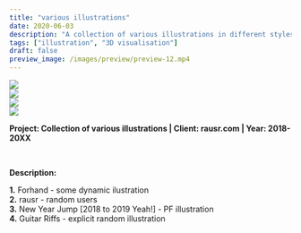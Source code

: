 ```yaml
---
title: "various illustrations"
date: 2020-06-03
description: "A collection of various illustrations in different styles and techniques."
tags: ["illustration", "3D visualisation"]
draft: false
preview_image: /images/preview/preview-12.mp4
---
```




<div class="col-adapt-single col">


<div class="row-adapt-double row" style="margin: 0 !important;">
<div class="col mr-2" style="padding: 0 !important;">
<img class="my-2" src="/images/various-illustrations/content-various-illustrations-1.png">
</div>
<div class="col ml-2" style="padding: 0 !important;">
<img class="my-2" src="/images/various-illustrations/content-various-illustrations-2.png">
</div>
</div>

<div class="row-adapt-double row" style="margin: 0 !important;">
<div class="col mr-2" style="padding: 0 !important;">
<img class="my-2" src="/images/various-illustrations/content-various-illustrations-3.jpg">
</div>
<div class="col ml-2" style="padding: 0 !important;">
<img class="my-2" src="/images/various-illustrations/content-various-illustrations-4.png">
</div>
</div>


</div>


<div class="col-adapt-single col" style="margin-bottom: 5rem !important;">

	
**Project: Collection of various illustrations | Client: rausr.com | Year: 2018-20XX**

<br>

**Description:**
<br>

**1.** Forhand - some dynamic ilustration<br>
**2.** rausr - random users<br>
**3.** New Year Jump [2018 to 2019 Yeah!] - PF illustration<br>
**4.** Guitar Riffs - explicit random illustration<br>

</div>

